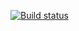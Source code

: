 [![Build status](https://ci.appveyor.com/api/projects/status/uofj28gfk8j5o3yf?svg=true)](https://ci.appveyor.com/project/Sheldon30/webinterface)

